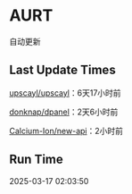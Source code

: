 # AURT

自动更新


## Last Update Times

[upscayl/upscayl](https://github.com/upscayl/upscayl)：6天17小时前

[donknap/dpanel](https://github.com/donknap/dpanel)：2天6小时前

[Calcium-Ion/new-api](https://github.com/Calcium-Ion/new-api)：2小时前


## Run Time
2025-03-17 02:03:50
